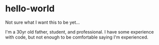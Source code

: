 # hello-world
Not sure what I want this to be yet...

I'm a 30yr old father, student, and professional.
I have some experience with code, but not enough to be comfortable saying I'm experienced.

